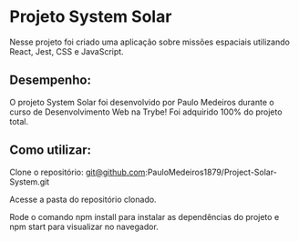 # Projeto System Solar
Nesse projeto foi criado uma aplicação sobre missões espaciais utilizando React, Jest, CSS e JavaScript.

## Desempenho:
O projeto System Solar foi desenvolvido por Paulo Medeiros durante o curso de Desenvolvimento Web na Trybe! Foi adquirido 100% do projeto total.

## Como utilizar:
Clone o repositório: git@github.com:PauloMedeiros1879/Project-Solar-System.git

Acesse a pasta do repositório clonado.

Rode o comando npm install para instalar as dependências do projeto e npm start para visualizar no navegador.
